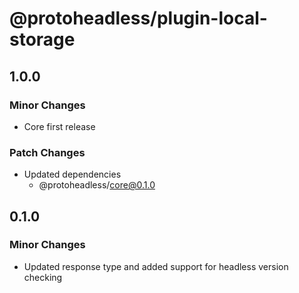 # @protoheadless/plugin-local-storage

## 1.0.0

### Minor Changes

- Core first release

### Patch Changes

- Updated dependencies
  - @protoheadless/core@0.1.0

## 0.1.0

### Minor Changes

- Updated response type and added support for headless version checking
